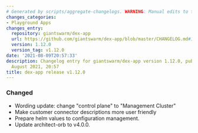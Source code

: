 ```yaml
---
# Generated by scripts/aggregate-changelogs. WARNING: Manual edits to this files will be overwritten.
changes_categories:
- Playground Apps
changes_entry:
  repository: giantswarm/dex-app
  url: https://github.com/giantswarm/dex-app/blob/master/CHANGELOG.md#1120---2021-08-09
  version: 1.12.0
  version_tag: v1.12.0
date: '2021-08-09T20:57:33'
description: Changelog entry for giantswarm/dex-app version 1.12.0, published on 09
  August 2021, 20:57
title: dex-app release v1.12.0
---
```


### Changed
- Wording update: change "control plane" to "Management Cluster"
- Make customer connector descriptions more user friendly
- Prepare helm values to configuration management.
- Update architect-orb to v4.0.0.
